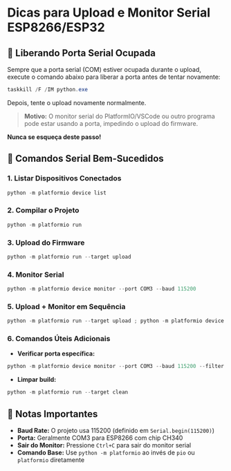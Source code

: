 # Dicas para Upload e Monitor Serial ESP8266/ESP32

## 🔧 Liberando Porta Serial Ocupada

Sempre que a porta serial (COM) estiver ocupada durante o upload, execute o comando abaixo para liberar a porta antes de tentar novamente:

```powershell
taskkill /F /IM python.exe
```

Depois, tente o upload novamente normalmente.

> **Motivo:** O monitor serial do PlatformIO/VSCode ou outro programa pode estar usando a porta, impedindo o upload do firmware.

**Nunca se esqueça deste passo!**

## 📡 Comandos Serial Bem-Sucedidos

### 1. Listar Dispositivos Conectados
```powershell
python -m platformio device list
```

### 2. Compilar o Projeto
```powershell
python -m platformio run
```

### 3. Upload do Firmware
```powershell
python -m platformio run --target upload
```

### 4. Monitor Serial
```powershell
python -m platformio device monitor --port COM3 --baud 115200
```

### 5. Upload + Monitor em Sequência
```powershell
python -m platformio run --target upload ; python -m platformio device monitor --port COM3 --baud 115200
```

### 6. Comandos Úteis Adicionais
- **Verificar porta específica:**
```powershell
python -m platformio device monitor --port COM3 --baud 115200 --filter direct
```

- **Limpar build:**
```powershell
python -m platformio run --target clean
```

## 📝 Notas Importantes

- **Baud Rate:** O projeto usa 115200 (definido em `Serial.begin(115200)`)
- **Porta:** Geralmente COM3 para ESP8266 com chip CH340
- **Sair do Monitor:** Pressione `Ctrl+C` para sair do monitor serial
- **Comando Base:** Use `python -m platformio` ao invés de `pio` ou `platformio` diretamente
